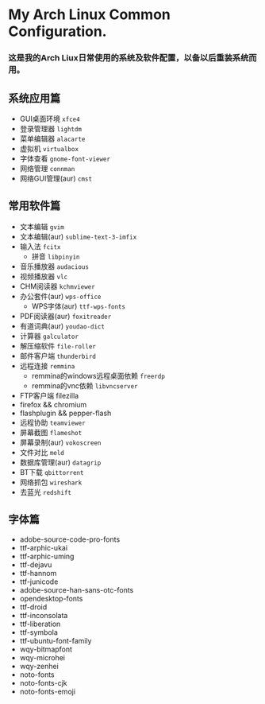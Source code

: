 # My Arch Linux Common Configuration.
### 这是我的Arch Liux日常使用的系统及软件配置，以备以后重装系统而用。
## 系统应用篇
* GUI桌面环境  `xfce4`
* 登录管理器   `lightdm`
* 菜单编辑器   `alacarte`
* 虚拟机       `virtualbox`
* 字体查看    `gnome-font-viewer`
* 网络管理    `connman`
* 网络GUI管理(aur)    `cmst`

## 常用软件篇
* 文本编辑    `gvim`
* 文本编辑(aur)    `sublime-text-3-imfix`
* 输入法   `fcitx`
  - 拼音    `libpinyin `
* 音乐播放器   `audacious` 
* 视频播放器   `vlc`
* CHM阅读器    `kchmviewer`
* 办公套件(aur)   `wps-office`
  - WPS字体(aur)   `ttf-wps-fonts`
* PDF阅读器(aur)    `foxitreader`
* 有道词典(aur)   `youdao-dict`
* 计算器   `galculator`  
* 解压缩软件   `file-roller`
* 邮件客户端   `thunderbird`
* 远程连接    `remmina`
  - remmina的windows远程桌面依赖   `freerdp`
  - remmina的vnc依赖   `libvncserver`
* FTP客户端  filezilla 
* firefox && chromium
* flashplugin && pepper-flash
* 远程协助    `teamviewer`
* 屏幕截图    `flameshot`
* 屏幕录制(aur)    `vokoscreen`
* 文件对比    `meld`
* 数据库管理(aur)   `datagrip`
* BT下载    `qbittorrent`
* 网络抓包    `wireshark `
* 去蓝光   `redshift`


## 字体篇
* adobe-source-code-pro-fonts
* ttf-arphic-ukai
* ttf-arphic-uming
* ttf-dejavu
* ttf-hannom
* ttf-junicode
* adobe-source-han-sans-otc-fonts
* opendesktop-fonts
* ttf-droid
* ttf-inconsolata
* ttf-liberation
* ttf-symbola
* ttf-ubuntu-font-family
* wqy-bitmapfont
* wqy-microhei
* wqy-zenhei
* noto-fonts
* noto-fonts-cjk
* noto-fonts-emoji
